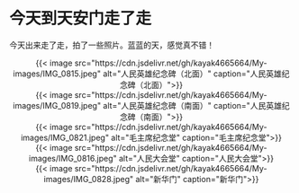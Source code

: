 # 今天到天安门走了走


今天出来走了走，拍了一些照片。蓝蓝的天，感觉真不错！
<!--more-->

<div align="center">
{{< image src="https://cdn.jsdelivr.net/gh/kayak4665664/My-images/IMG_0815.jpeg" alt="人民英雄纪念碑（北面）" caption="人民英雄纪念碑（北面）">}}
</div>

<div align="center">
{{< image src="https://cdn.jsdelivr.net/gh/kayak4665664/My-images/IMG_0819.jpeg" alt="人民英雄纪念碑（南面）" caption="人民英雄纪念碑（南面）">}}
</div>

<div align="center">
{{< image src="https://cdn.jsdelivr.net/gh/kayak4665664/My-images/IMG_0821.jpeg" alt="毛主席纪念堂" caption="毛主席纪念堂">}}
</div>

<div align="center">
{{< image src="https://cdn.jsdelivr.net/gh/kayak4665664/My-images/IMG_0816.jpeg" alt="人民大会堂" caption="人民大会堂">}}
</div>

<div align="center">
{{< image src="https://cdn.jsdelivr.net/gh/kayak4665664/My-images/IMG_0828.jpeg" alt="新华门" caption="新华门">}}
</div>

